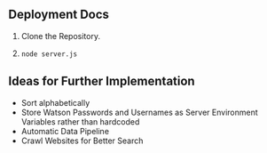 ## Deployment Docs

1. Clone the Repository.

2. `node server.js`


## Ideas for Further Implementation

<ul>
<li> Sort alphabetically </li>
<li> Store Watson Passwords and Usernames as Server Environment Variables rather than hardcoded </li>
<li> Automatic Data Pipeline </li>
<li> Crawl Websites for Better Search </li>
</ul>
